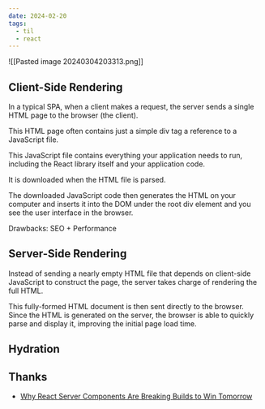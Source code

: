 ```yaml
---
date: 2024-02-20
tags:
  - til
  - react
---
```



![[Pasted image 20240304203313.png]]

## Client-Side Rendering

In a typical SPA, when a client makes a request, the server sends a single HTML page to the browser (the client). 

This HTML page often contains just a simple div tag a reference to a JavaScript file. 

This JavaScript file contains everything your application needs to run, including the React library itself and your application code. 

It is downloaded when the HTML file is parsed.

The downloaded JavaScript code then generates the HTML on your computer and inserts it into the DOM under the root div element and you see the user interface in the browser.

Drawbacks: SEO + Performance

## Server-Side Rendering

Instead of sending a nearly empty HTML file that depends on client-side JavaScript to construct the page, the server takes charge of rendering the full HTML. 

This fully-formed HTML document is then sent directly to the browser. Since the HTML is generated on the server, the browser is able to quickly parse and display it, improving the initial page load time.


## Hydration



## Thanks

- [Why React Server Components Are Breaking Builds to Win Tomorrow](https://www.builder.io/blog/why-react-server-components)

